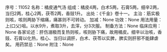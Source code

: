 序号：11052
名称：橘皮通气汤
组成：橘皮4两，白术5两，石膏5两，细辛2两，当归2两，桂心2两，茯苓2两，香豉1升。
出处：《千金》卷十一。
主治：筋实极则咳，咳则两胁下缩痛，痛甚则不可转动。
加减：None
功效：None
用法用量：上(口父)咀。以水9升，煮取3升，去滓，分3次服。
制备方法：None
临床应用：None
各家论述：肝伤溺极而复热则咳，咳则胁下痛，故用橘皮。细辛以治咳，香豉、石膏以化热，桂心、当归以调肝，白术、茯苓以实脾，脾实则肝邪不能肆虐矣。
用药禁忌：None
附注：None
